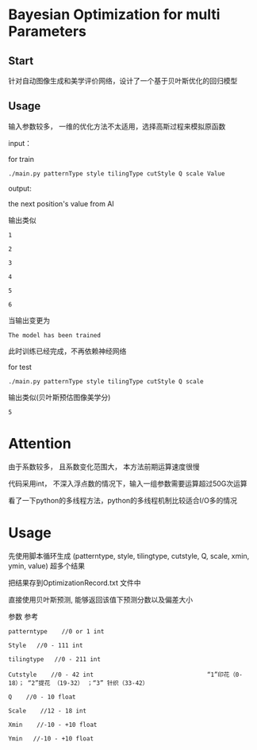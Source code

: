 # Bayesian Optimization for multi Parameters

## Start

针对自动图像生成和美学评价网络，设计了一个基于贝叶斯优化的回归模型

## Usage

输入参数较多， 一维的优化方法不太适用，选择高斯过程来模拟原函数

input：

for train

``./main.py patternType style tilingType cutStyle Q scale Value``

output:

the next position's value from AI 

输出类似

    1

    2
    
    3

    4

    5

    6

当输出变更为

    The model has been trained

此时训练已经完成，不再依赖神经网络

for test  

``./main.py patternType style tilingType cutStyle Q scale``

输出类似(贝叶斯预估图像美学分)

    5

# Attention
由于系数较多， 且系数变化范围大， 本方法前期运算速度很慢

代码采用int， 不深入浮点数的情况下，输入一组参数需要运算超过50G次运算

看了一下python的多线程方法，python的多线程机制比较适合I/O多的情况

# Usage
先使用脚本循环生成 (patterntype, style, tilingtype, cutstyle, Q, scale, xmin, ymin, value) 超多个结果

把结果存到OptimizationRecord.txt 文件中

直接使用贝叶斯预测, 能够返回该值下预测分数以及偏差大小

参数 参考

	patterntype    //0 or 1 int

	Style   //0 - 111 int

	tilingtype   //0 - 211 int

	Cutstyle    //0 - 42 int                                “1”印花（0-18）； “2”提花 （19-32） ；“3” 针织（33-42）  
	
	Q    //0 - 10 float  

	Scale    //12 - 18 int

	Xmin    //-10 - +10 float

	Ymin   //-10 - +10 float